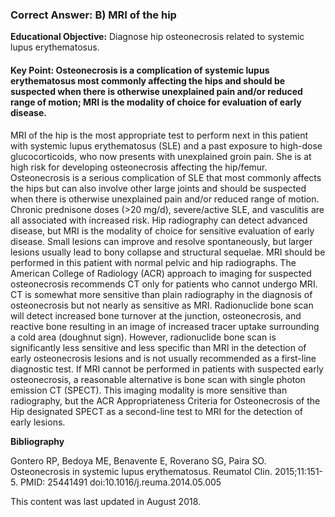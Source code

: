 
### Correct Answer: B) MRI of the hip 

**Educational Objective:** Diagnose hip osteonecrosis related to systemic lupus erythematosus.

#### **Key Point:** Osteonecrosis is a complication of systemic lupus erythematosus most commonly affecting the hips and should be suspected when there is otherwise unexplained pain and/or reduced range of motion; MRI is the modality of choice for evaluation of early disease.

MRI of the hip is the most appropriate test to perform next in this patient with systemic lupus erythematosus (SLE) and a past exposure to high-dose glucocorticoids, who now presents with unexplained groin pain. She is at high risk for developing osteonecrosis affecting the hip/femur. Osteonecrosis is a serious complication of SLE that most commonly affects the hips but can also involve other large joints and should be suspected when there is otherwise unexplained pain and/or reduced range of motion. Chronic prednisone doses (>20 mg/d), severe/active SLE, and vasculitis are all associated with increased risk. Hip radiography can detect advanced disease, but MRI is the modality of choice for sensitive evaluation of early disease. Small lesions can improve and resolve spontaneously, but larger lesions usually lead to bony collapse and structural sequelae. MRI should be performed in this patient with normal pelvic and hip radiographs.
The American College of Radiology (ACR) approach to imaging for suspected osteonecrosis recommends CT only for patients who cannot undergo MRI. CT is somewhat more sensitive than plain radiography in the diagnosis of osteonecrosis but not nearly as sensitive as MRI.
Radionuclide bone scan will detect increased bone turnover at the junction, osteonecrosis, and reactive bone resulting in an image of increased tracer uptake surrounding a cold area (doughnut sign). However, radionuclide bone scan is significantly less sensitive and less specific than MRI in the detection of early osteonecrosis lesions and is not usually recommended as a first-line diagnostic test.
If MRI cannot be performed in patients with suspected early osteonecrosis, a reasonable alternative is bone scan with single photon emission CT (SPECT). This imaging modality is more sensitive than radiography, but the ACR Appropriateness Criteria for Osteonecrosis of the Hip designated SPECT as a second-line test to MRI for the detection of early lesions.

**Bibliography**

Gontero RP, Bedoya ME, Benavente E, Roverano SG, Paira SO. Osteonecrosis in systemic lupus erythematosus. Reumatol Clin. 2015;11:151-5. PMID: 25441491 doi:10.1016/j.reuma.2014.05.005

This content was last updated in August 2018.